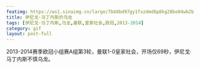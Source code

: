 ```yaml
---
featimg: https://ws1.sinaimg.cn/large/7bb8bd97gy1fxzdmd8p8kg20bo04wb2b.gif
title: 伊尼戈·马丁内斯的乌龙
tags: [伊尼戈·马丁内斯,乌龙,曼联,皇家社会,欧冠,2013-2014]
category: gif
layout: post-full
---
```


2013-2014赛季欧冠小组赛A组第3轮，曼联1-0皇家社会，开场仅69秒，伊尼戈·马丁内斯不慎乌龙。